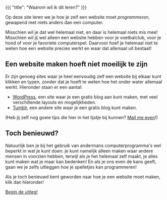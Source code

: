 {{{
    "title": "Waarom wil ik dit leren?"
}}}

Op deze site leren we je hoe je zelf een website moet _programmeren_, gewapend
met niets anders dan een computer.

Misschien wil je dat wel helemaal niet, en daar is helemaal niets mis mee!
Misschien wil jij wel alleen een website hebben voor je voetbalclub, voor je
hond of voor je favoriete computerspel. Daarvoor hoef je helemaal niet te
weten hoe een website precies werkt en waar dat allemaal uit bestaat!

## Een website maken hoeft niet moeilijk te zijn

Er zijn genoeg sites waar je heel eenvoudig zelf een website bij elkaar kunt
klikken en typen, zonder dat je hoeft te weten hoe het onder water allemaal
werkt. Hieronder staan er een aantal:

  * [WordPress](http://wordpress.com/), een site waar je een gratis blog aan kunt
  maken, met veel verschillende layouts en mogelijkheden.
  * [Tumblr](http://www.tumblr.com/), een andere site waar je een gratis
  blog kunt maken.

(Heb jij zelf nog goeie tips die hier in het lijstje bij kunnen? <a href="mailto:rix0rrr@gmail.com"><i class="icon-envelope"></i> Mail me even</a>!)

## Toch benieuwd?

Natuurlijk ben je bij het gebruik van andermans computerprogramma's wel beperkt
in wat je kunt doen: je kunt namelijk alleen maken waar andere mensen in
voorzien hebben, terwijl als je het helemaal zelf maakt, je alles kunt maken
wat je maar kan bedenken! En als je ons even de kans geeft, gaan we je zelfs
uitleggen hoe je spelletjes kan programmeren!

Als je toch benieuwd bent geworden naar hoe je een website moet maken, klik
dan hieronder!

<a href="../page.php/hoe-werkt-deze-site" class="btn btn-success">Begin de uitleg!</a>
